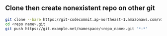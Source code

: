 ## Clone then create nonexistent repo on other git

```sh
git clone --bare https://git-codecommit.ap-northeast-1.amazonaws.com/v1/repos/<repo name>
cd <repo name>.git
git push https://git.example.net/namespace/<repo_name>.git '*:*'
```
